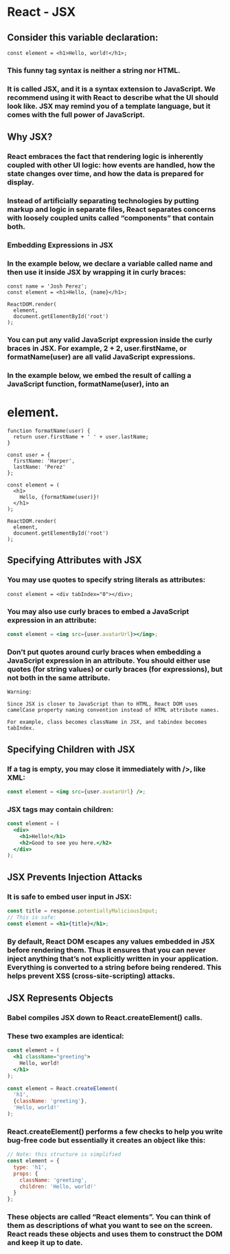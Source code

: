 # React - JSX
## Consider this variable declaration:
```JSX
const element = <h1>Hello, world!</h1>;
```
### This funny tag syntax is neither a string nor HTML.

### It is called JSX, and it is a syntax extension to JavaScript. We recommend using it with React to describe what the UI should look like. JSX may remind you of a template language, but it comes with the full power of JavaScript.

## Why JSX?
### React embraces the fact that rendering logic is inherently coupled with other UI logic: how events are handled, how the state changes over time, and how the data is prepared for display.

### Instead of artificially separating technologies by putting markup and logic in separate files, React separates concerns with loosely coupled units called “components” that contain both. 
### Embedding Expressions in JSX
### In the example below, we declare a variable called name and then use it inside JSX by wrapping it in curly braces:
```JSX
const name = 'Josh Perez';
const element = <h1>Hello, {name}</h1>;

ReactDOM.render(
  element,
  document.getElementById('root')
);
```
### You can put any valid JavaScript expression inside the curly braces in JSX. For example, 2 + 2, user.firstName, or formatName(user) are all valid JavaScript expressions.

### In the example below, we embed the result of calling a JavaScript function, formatName(user), into an <h1> element.
```JSX
function formatName(user) {
  return user.firstName + ' ' + user.lastName;
}

const user = {
  firstName: 'Harper',
  lastName: 'Perez'
};

const element = (
  <h1>
    Hello, {formatName(user)}!
  </h1>
);

ReactDOM.render(
  element,
  document.getElementById('root')
);
```
## Specifying Attributes with JSX
### You may use quotes to specify string literals as attributes:
```JSX
const element = <div tabIndex="0"></div>;
```
### You may also use curly braces to embed a JavaScript expression in an attribute:
```jsx
const element = <img src={user.avatarUrl}></img>;
```
### Don’t put quotes around curly braces when embedding a JavaScript expression in an attribute. You should either use quotes (for string values) or curly braces (for expressions), but not both in the same attribute.
```
Warning:

Since JSX is closer to JavaScript than to HTML, React DOM uses camelCase property naming convention instead of HTML attribute names.

For example, class becomes className in JSX, and tabindex becomes tabIndex.
```

## Specifying Children with JSX
### If a tag is empty, you may close it immediately with />, like XML:
```jsx
const element = <img src={user.avatarUrl} />;
```
### JSX tags may contain children:
```jsx
const element = (
  <div>
    <h1>Hello!</h1>
    <h2>Good to see you here.</h2>
  </div>
);
```
## JSX Prevents Injection Attacks
### It is safe to embed user input in JSX:
```jsx
const title = response.potentiallyMaliciousInput;
// This is safe:
const element = <h1>{title}</h1>;
```
### By default, React DOM escapes any values embedded in JSX before rendering them. Thus it ensures that you can never inject anything that’s not explicitly written in your application. Everything is converted to a string before being rendered. This helps prevent XSS (cross-site-scripting) attacks.

## JSX Represents Objects
### Babel compiles JSX down to React.createElement() calls.

### These two examples are identical:
```jsx
const element = (
  <h1 className="greeting">
    Hello, world!
  </h1>
);
```
```jsx
const element = React.createElement(
  'h1',
  {className: 'greeting'},
  'Hello, world!'
);
```
### React.createElement() performs a few checks to help you write bug-free code but essentially it creates an object like this:
```jsx
// Note: this structure is simplified
const element = {
  type: 'h1',
  props: {
    className: 'greeting',
    children: 'Hello, world!'
  }
};
```
### These objects are called “React elements”. You can think of them as descriptions of what you want to see on the screen. React reads these objects and uses them to construct the DOM and keep it up to date.

